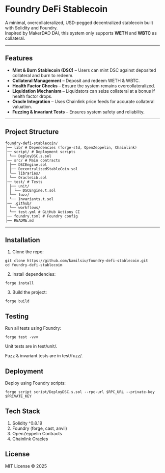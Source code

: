 # Foundry DeFi Stablecoin

A minimal, overcollateralized, USD-pegged decentralized stablecoin built with Solidity and Foundry.  
Inspired by MakerDAO DAI, this system only supports **WETH** and **WBTC** as collateral.

---

## Features

- **Mint & Burn Stablecoin (DSC)** – Users can mint DSC against deposited collateral and burn to redeem.  
- **Collateral Management** – Deposit and redeem WETH & WBTC.  
- **Health Factor Checks** – Ensure the system remains overcollateralized.  
- **Liquidation Mechanism** – Liquidators can seize collateral at a bonus if health factor drops.  
- **Oracle Integration** – Uses Chainlink price feeds for accurate collateral valuation.  
- **Fuzzing & Invariant Tests** – Ensures system safety and reliability.  

---

## Project Structure
```
foundry-defi-stablecoin/
│── lib/ # Dependencies (forge-std, OpenZeppelin, Chainlink)
│── script/ # Deployment scripts
│ └── DeployDSC.s.sol
│── src/ # Main contracts
│ ├── DSCEngine.sol
│ ├── DecentralizedStableCoin.sol
│ └── libraries/
│ └── OracleLib.sol
│── test/ # Tests
│ ├── unit/
│ │ └── DSCEngine.t.sol
│ └── fuzz/
│ └── Invariants.t.sol
│── .github/
│ └── workflows/
│ └── test.yml # GitHub Actions CI
│── foundry.toml # Foundry config
│── README.md
```

---

## Installation

1. Clone the repo:

```
git clone https://github.com/kamilsiu/foundry-defi-stablecoin.git
cd foundry-defi-stablecoin
```
2. Install dependencies:
```
forge install
```
3. Build the project:
```
forge build
```
## Testing

Run all tests using Foundry:

```
forge test -vvv
```

Unit tests are in test/unit/.

 Fuzz & invariant tests are in test/fuzz/.

## Deployment

Deploy using Foundry scripts:
```
forge script script/DeployDSC.s.sol --rpc-url $RPC_URL --private-key $PRIVATE_KEY
```
## Tech Stack

1. Solidity ^0.8.19
2. Foundry (forge, cast, anvil)
3. OpenZeppelin Contracts
4. Chainlink Oracles

## License

MIT License © 2025 
